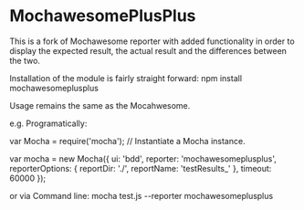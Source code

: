 # MochawesomePlusPlus
This is a fork of Mochawesome reporter with added functionality in order to display the expected result, the actual result and the differences between the two.

Installation of the module is fairly straight forward:
npm install mochawesomeplusplus


Usage remains the same as the Mocahwesome.

e.g. Programatically:

var Mocha = require('mocha');
// Instantiate a Mocha instance.

var mocha = new Mocha({
    ui: 'bdd',
    reporter: 'mochawesomeplusplus',
    reporterOptions: {
    reportDir: './',
    reportName: 'testResults_'
    },
    timeout: 60000
    });

or via Command line:
mocha test.js --reporter mochawesomeplusplus
